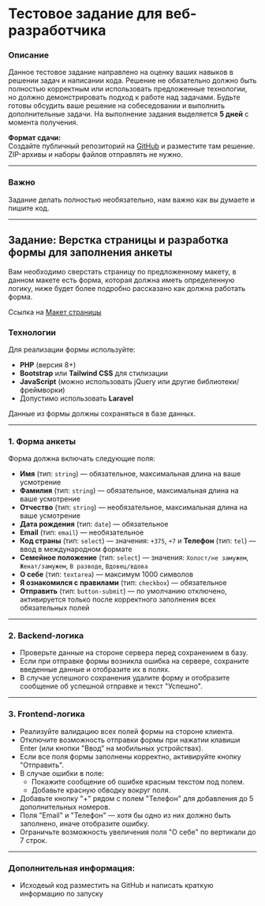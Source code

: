 # Тестовое задание для веб-разработчика

### Описание

Данное тестовое задание направлено на оценку ваших навыков в решении задач и написании кода. Решение не обязательно должно быть полностью корректным или использовать предложенные технологии, но должно демонстрировать подход к работе над задачами. Будьте готовы обсудить ваше решение на собеседовании и выполнить дополнительные задачи. На выполнение задания выделяется **5 дней** с момента получения.

**Формат сдачи:**  
Создайте публичный репозиторий на [GitHub](https://github.com/) и разместите там решение. ZIP-архивы и наборы файлов отправлять не нужно.

---
### Важно

Задание делать полностью необязательно, нам важно как вы думаете и пишите код.

---

## Задание: Верстка страницы и разработка формы для заполнения анкеты

Вам необходимо сверстать страницу по предложенному макету, в данном макете есть форма, которая должна иметь определенную логику, ниже будет более подробно рассказано как должна работать форма.

Ссылка на [Макет страницы](https://www.figma.com/proto/Pil4PPtD67hXR3OzEz1wFf/Untitled?page-id=0%3A1&node-id=1-414&node-type=frame&viewport=-53%2C221%2C0.28&t=T1BFqu7NZeMnCQIF-1&scaling=min-zoom&content-scaling=fixed)


### Технологии
Для реализации формы используйте:
- **PHP** (версия 8+)
- **Bootstrap** или **Tailwind CSS** для стилизации
- **JavaScript** (можно использовать jQuery или другие библиотеки/фреймворки)
- Допустимо использовать **Laravel**

Данные из формы должны сохраняться в базе данных.

---

### 1. Форма анкеты

Форма должна включать следующие поля:

- **Имя** (тип: `string`) — обязательное, максимальная длина на ваше усмотрение
- **Фамилия** (тип: `string`) — обязательное, максимальная длина на ваше усмотрение
- **Отчество** (тип: `string`) — необязательное, максимальная длина на ваше усмотрение
- **Дата рождения** (тип: `date`) — обязательное
- **Email** (тип: `email`) — необязательное
- **Код страны** (тип: `select`) — значения: `+375`, `+7` и **Телефон** (тип: `tel`) — ввод в международном формате
- **Семейное положение** (тип: `select`) — значения: `Холост/не замужем`, `Женат/замужем`, `В разводе`, `Вдовец/вдова`
- **О себе** (тип: `textarea`) — максимум 1000 символов
- **Я ознакомился с правилами** (тип: `checkbox`) — обязательное
- **Отправить** (тип: `button-submit`) — по умолчанию отключено, активируется только после корректного заполнения всех обязательных полей

---

### 2. Backend-логика

- Проверьте данные на стороне сервера перед сохранением в базу.
- Если при отправке формы возникла ошибка на сервере, сохраните введенные данные и отобразите их в полях.
- В случае успешного сохранения удалите форму и отобразите сообщение об успешной отправке и текст "Успешно".

---

### 3. Frontend-логика

- Реализуйте валидацию всех полей формы на стороне клиента.
- Отключите возможность отправки формы при нажатии клавиши Enter (или кнопки "Ввод" на мобильных устройствах).
- Если все поля формы заполнены корректно, активируйте кнопку "Отправить".
- В случае ошибки в поле:
   - Покажите сообщение об ошибке красным текстом под полем.
   - Добавьте красную обводку вокруг поля.
- Добавьте кнопку "+" рядом с полем "Телефон" для добавления до 5 дополнительных номеров.
- Поля "Email" и "Телефон" — хотя бы одно из них должно быть заполнено, иначе отобразите ошибку.
- Ограничьте возможность увеличения поля "О себе" по вертикали до 7 строк.

---

### Дополнительная информация:

- Исходеый код разместить на GitHub и написать краткую информацию по запуску

